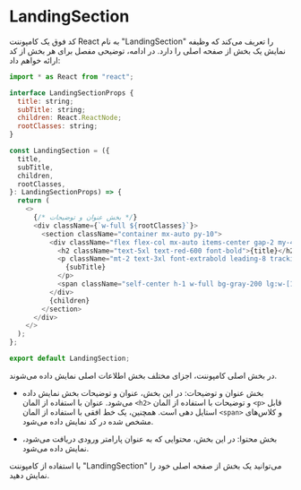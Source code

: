 # LandingSection

کد فوق یک کامپوننت React به نام "LandingSection" را تعریف می‌کند که وظیفه نمایش یک بخش از صفحه اصلی را دارد. در ادامه، توضیحی مفصل برای هر بخش از کد ارائه خواهم داد:

```javascript
import * as React from "react";

interface LandingSectionProps {
  title: string;
  subTitle: string;
  children: React.ReactNode;
  rootClasses: string;
}

const LandingSection = ({
  title,
  subTitle,
  children,
  rootClasses,
}: LandingSectionProps) => {
  return (
    <>
      {/* بخش عنوان و توضیحات */}
      <div className={`w-full ${rootClasses}`}>
        <section className="container mx-auto py-10">
          <div className="flex flex-col mx-auto items-center gap-2 my-4">
            <h2 className="text-5xl text-red-600 font-bold">{title}</h2>
            <p className="mt-2 text-3xl font-extrabold leading-8 tracking-tight text-gray-500 sm:text-2xl">
              {subTitle}
            </p>
            <span className="self-center h-1 w-full bg-gray-200 lg:w-[100px] my-3"></span>
          </div>
          {children}
        </section>
      </div>
    </>
  );
};

export default LandingSection;
```

در بخش اصلی کامپوننت، اجزای مختلف بخش اطلاعات اصلی نمایش داده می‌شوند.

- بخش عنوان و توضیحات: در این بخش، عنوان و توضیحات بخش نمایش داده می‌شود. عنوان با استفاده از المان `<h2>` و توضیحات با استفاده از المان `<p>` قابل استایل دهی است. همچنین، یک خط افقی با استفاده از المان `<span>` و کلاس‌های مشخص شده در کد نمایش داده می‌شود.

- بخش محتوا: در این بخش، محتوایی که به عنوان پارامتر ورودی دریافت می‌شود، نمایش داده می‌شود.

با استفاده از کامپوننت "LandingSection" می‌توانید یک بخش از صفحه اصلی خود را نمایش دهید.
